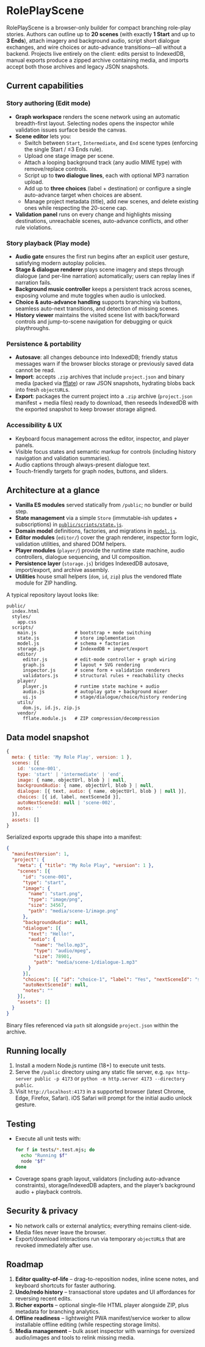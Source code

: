 # RolePlayScene

RolePlayScene is a browser-only builder for compact branching role-play stories. Authors can outline up to **20 scenes** (with exactly **1 Start** and up to **3 Ends**), attach imagery and background audio, script short dialogue exchanges, and wire choices or auto-advance transitions—all without a backend. Projects live entirely on the client: edits persist to IndexedDB, manual exports produce a zipped archive containing media, and imports accept both those archives and legacy JSON snapshots.

## Current capabilities
### Story authoring (Edit mode)
- **Graph workspace** renders the scene network using an automatic breadth-first layout. Selecting nodes opens the inspector while validation issues surface beside the canvas.
- **Scene editor** lets you:
  - Switch between `Start`, `Intermediate`, and `End` scene types (enforcing the single Start / ≤3 Ends rule).
  - Upload one stage image per scene.
  - Attach a looping background track (any audio MIME type) with remove/replace controls.
  - Script up to **two dialogue lines**, each with optional MP3 narration upload.
  - Add up to **three choices** (label + destination) or configure a single auto-advance target when choices are absent.
  - Manage project metadata (title), add new scenes, and delete existing ones while respecting the 20-scene cap.
- **Validation panel** runs on every change and highlights missing destinations, unreachable scenes, auto-advance conflicts, and other rule violations.

### Story playback (Play mode)
- **Audio gate** ensures the first run begins after an explicit user gesture, satisfying modern autoplay policies.
- **Stage & dialogue renderer** plays scene imagery and steps through dialogue (and per-line narration) automatically; users can replay lines if narration fails.
- **Background music controller** keeps a persistent track across scenes, exposing volume and mute toggles when audio is unlocked.
- **Choice & auto-advance handling** supports branching via buttons, seamless auto-next transitions, and detection of missing scenes.
- **History viewer** maintains the visited scene list with back/forward controls and jump-to-scene navigation for debugging or quick playthroughs.

### Persistence & portability
- **Autosave**: all changes debounce into IndexedDB; friendly status messages warn if the browser blocks storage or previously saved data cannot be read.
- **Import**: accepts `.zip` archives that include `project.json` and binary media (packed via [fflate](public/scripts/vendor/fflate.module.js)) or raw JSON snapshots, hydrating blobs back into fresh `objectURL`s.
- **Export**: packages the current project into a `.zip` archive (`project.json` manifest + media files) ready to download, then reseeds IndexedDB with the exported snapshot to keep browser storage aligned.

### Accessibility & UX
- Keyboard focus management across the editor, inspector, and player panels.
- Visible focus states and semantic markup for controls (including history navigation and validation summaries).
- Audio captions through always-present dialogue text.
- Touch-friendly targets for graph nodes, buttons, and sliders.

## Architecture at a glance
- **Vanilla ES modules** served statically from `/public`; no bundler or build step.
- **State management** via a simple `Store` (immutable-ish updates + subscriptions) in [`public/scripts/state.js`](public/scripts/state.js).
- **Domain model** definitions, factories, and migrations in [`model.js`](public/scripts/model.js).
- **Editor modules** (`editor/`) cover the graph renderer, inspector form logic, validation utilities, and shared DOM helpers.
- **Player modules** (`player/`) provide the runtime state machine, audio controllers, dialogue sequencing, and UI composition.
- **Persistence layer** (`storage.js`) bridges IndexedDB autosave, import/export, and archive assembly.
- **Utilities** house small helpers (`dom`, `id`, `zip`) plus the vendored fflate module for ZIP handling.

A typical repository layout looks like:
```
public/
  index.html
  styles/
    app.css
  scripts/
    main.js              # bootstrap + mode switching
    state.js             # store implementation
    model.js             # schema + factories
    storage.js           # IndexedDB + import/export
    editor/
      editor.js          # edit-mode controller + graph wiring
      graph.js           # layout + SVG rendering
      inspector.js       # scene form + validation renderers
      validators.js      # structural rules + reachability checks
    player/
      player.js          # runtime state machine + audio
      audio.js           # autoplay gate + background mixer
      ui.js              # stage/dialogue/choice/history rendering
    utils/
      dom.js, id.js, zip.js
    vendor/
      fflate.module.js   # ZIP compression/decompression
```

## Data model snapshot
```js
{
  meta: { title: 'My Role Play', version: 1 },
  scenes: [{
    id: 'scene-001',
    type: 'start' | 'intermediate' | 'end',
    image: { name, objectUrl, blob } | null,
    backgroundAudio: { name, objectUrl, blob } | null,
    dialogue: [{ text, audio: { name, objectUrl, blob } | null }],
    choices: [{ id, label, nextSceneId }],
    autoNextSceneId: null | 'scene-002',
    notes: ''
  }],
  assets: []
}
```

Serialized exports upgrade this shape into a manifest:
```json
{
  "manifestVersion": 1,
  "project": {
    "meta": { "title": "My Role Play", "version": 1 },
    "scenes": [{
      "id": "scene-001",
      "type": "start",
      "image": {
        "name": "start.png",
        "type": "image/png",
        "size": 34567,
        "path": "media/scene-1/image.png"
      },
      "backgroundAudio": null,
      "dialogue": [{
        "text": "Hello!",
        "audio": {
          "name": "hello.mp3",
          "type": "audio/mpeg",
          "size": 78901,
          "path": "media/scene-1/dialogue-1.mp3"
        }
      }],
      "choices": [{ "id": "choice-1", "label": "Yes", "nextSceneId": "scene-002" }],
      "autoNextSceneId": null,
      "notes": ""
    }],
    "assets": []
  }
}
```
Binary files referenced via `path` sit alongside `project.json` within the archive.

## Running locally
1. Install a modern Node.js runtime (18+) to execute unit tests.
2. Serve the `/public` directory using any static file server, e.g. `npx http-server public -p 4173` or `python -m http.server 4173 --directory public`.
3. Visit `http://localhost:4173` in a supported browser (latest Chrome, Edge, Firefox, Safari). iOS Safari will prompt for the initial audio unlock gesture.

## Testing
- Execute all unit tests with:
  ```sh
  for f in tests/*.test.mjs; do
    echo "Running $f"
    node "$f"
  done
  ```
- Coverage spans graph layout, validators (including auto-advance constraints), storage/IndexedDB adapters, and the player’s background audio + playback controls.

## Security & privacy
- No network calls or external analytics; everything remains client-side.
- Media files never leave the browser.
- Export/download interactions run via temporary `objectURL`s that are revoked immediately after use.

## Roadmap
1. **Editor quality-of-life** – drag-to-reposition nodes, inline scene notes, and keyboard shortcuts for faster authoring.
2. **Undo/redo history** – transactional store updates and UI affordances for reversing recent edits.
3. **Richer exports** – optional single-file HTML player alongside ZIP, plus metadata for branching analytics.
4. **Offline readiness** – lightweight PWA manifest/service worker to allow installable offline editing (while respecting storage limits).
5. **Media management** – bulk asset inspector with warnings for oversized audio/images and tools to relink missing media.
